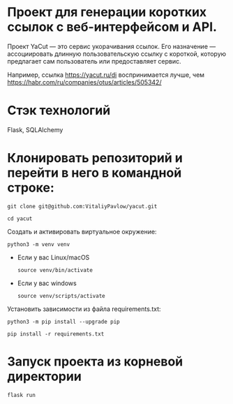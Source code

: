 # Проект для генерации коротких ссылок с веб-интерфейсом и API.

Проект YaCut — это сервис укорачивания ссылок. 
Его назначение — ассоциировать длинную пользовательскую ссылку с короткой,
которую предлагает сам пользователь или предоставляет сервис.

Например, ссылка
https://yacut.ru/di
воспринимается лучше, чем 
https://habr.com/ru/companies/otus/articles/505342/

# Стэк технологий

Flask, SQLAlchemy

# Клонировать репозиторий и перейти в него в командной строке:

```
git clone git@github.com:VitaliyPavlow/yacut.git
```

```
cd yacut
```

Cоздать и активировать виртуальное окружение:

```
python3 -m venv venv
```

* Если у вас Linux/macOS

    ```
    source venv/bin/activate
    ```

* Если у вас windows

    ```
    source venv/scripts/activate
    ```

Установить зависимости из файла requirements.txt:

```
python3 -m pip install --upgrade pip
```

```
pip install -r requirements.txt
```
# Запуск проекта из корневой директории
```
flask run
```
